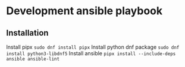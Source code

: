 # Development ansible playbook
## Installation
Install pipx
```sudo dnf install pipx```
Install python dnf package
```sudo dnf install python3-libdnf5```
Install ansible
```pipx install --include-deps ansible ansible-lint```
